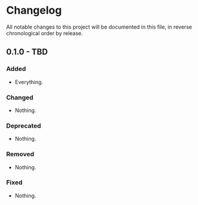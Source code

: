 # Changelog

All notable changes to this project will be documented in this file, in reverse chronological order by release.

## 0.1.0 - TBD

### Added

- Everything.

### Changed

- Nothing.

### Deprecated

- Nothing.

### Removed

- Nothing.

### Fixed

- Nothing.
